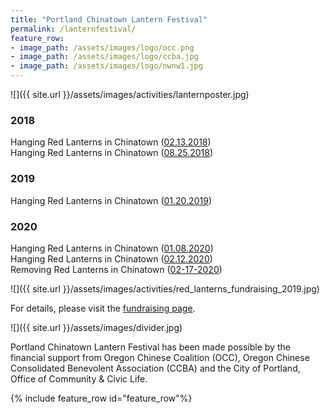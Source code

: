 ```yaml
---
title: "Portland Chinatown Lantern Festival"
permalink: /lanternfestival/
feature_row:
- image_path: /assets/images/logo/occ.png
- image_path: /assets/images/logo/ccba.jpg
- image_path: /assets/images/logo/nwnw1.jpg
---
```


![]({{ site.url }}/assets/images/activities/lanternposter.jpg)

### 2018

Hanging Red Lanterns in Chinatown ([02.13.2018](http://pdxchinese.org/chinatown/newyear/2018-02-13-red_lanterns_in_chinatown_2018/))  
Hanging Red Lanterns in Chinatown ([08.25.2018](http://pdxchinese.org/chinatown/newyear/2018-08-26-lanterns-at-chinatown-midautumn-2018/))  

### 2019

Hanging Red Lanterns in Chinatown ([01.20.2019](http://pdxchinese.org/chinatown/newyear/2019-01-20-red_lanterns_in_chinatown_2019/))

### 2020

Hanging Red Lanterns in Chinatown ([01.08.2020](http://pdxchinese.org/chinatown/newyear/2020-01-09-chinatown_lantern_festival_2020a/))  
Hanging Red Lanterns in Chinatown ([02.12.2020](http://pdxchinese.org/chinatown/newyear/2020-01-12-chinatown_lantern_festival_2020b/))  
Removing Red Lanterns in Chinatown ([02-17-2020](http://pdxchinese.org/chinatown/newyear/lanterns_street_sweeping_photos/))  

![]({{ site.url }}/assets/images/activities/red_lanterns_fundraising_2019.jpg)

For details, please visit the [fundraising page](http://pdxchinese.org/chinatown/newyear/2019-09-lantern_fundraising/).

![]({{ site.url }}/assets/images/divider.jpg)

Portland Chinatown Lantern Festival has been made possible by the financial support from Oregon Chinese Coalition (OCC), Oregon Chinese Consolidated Benevolent Association (CCBA) and the City of Portland, Office of Community & Civic Life.

{% include feature_row id="feature_row"%}
